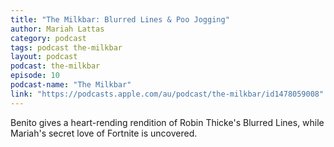 ```yaml
---
title: "The Milkbar: Blurred Lines & Poo Jogging"
author: Mariah Lattas
category: podcast
tags: podcast the-milkbar
layout: podcast
podcast: the-milkbar
episode: 10
podcast-name: "The Milkbar"
link: "https://podcasts.apple.com/au/podcast/the-milkbar/id1478059008"
---
```


Benito gives a heart-rending rendition of Robin Thicke's Blurred Lines, while Mariah's secret love of Fortnite is uncovered.